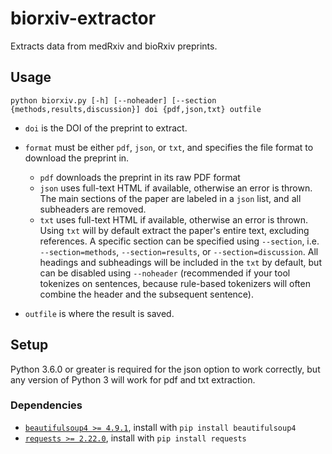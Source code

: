 <h1>biorxiv-extractor</h1>
Extracts data from medRxiv and bioRxiv preprints.

<h2>Usage</h2>

```
python biorxiv.py [-h] [--noheader] [--section {methods,results,discussion}] doi {pdf,json,txt} outfile
```

 * `doi` is the DOI of the preprint to extract.
 * `format` must be either `pdf`, `json`, or `txt`, and specifies the file format to download the preprint in.
   * `pdf` downloads the preprint in its raw PDF format
   * `json` uses full-text HTML if available, otherwise an error is thrown. 
     The main sections of the paper are labeled in a `json` list, and all subheaders are removed.
   * `txt` uses full-text HTML if available, otherwise an error is thrown. Using `txt` will by default extract the paper's entire text, excluding references.
     A specific section can be specified using `--section`, i.e. `--section=methods`, `--section=results`, or `--section=discussion`. All headings and subheadings will be included in the `txt` by default, but can be disabled using `--noheader` (recommended if your tool tokenizes on sentences, because rule-based tokenizers will often combine the header and the subsequent sentence).
     
 * `outfile` is where the result is saved.


<h2>Setup</h2>
Python 3.6.0 or greater is required for the json option to work correctly, but any version of Python 3 will work for pdf and txt extraction.
<h3>Dependencies</h3>

 * [`beautifulsoup4 >= 4.9.1`](https://pypi.org/project/beautifulsoup4/), install with `pip install beautifulsoup4`
 * [`requests >= 2.22.0`](https://pypi.org/project/requests/), install with `pip install requests`
